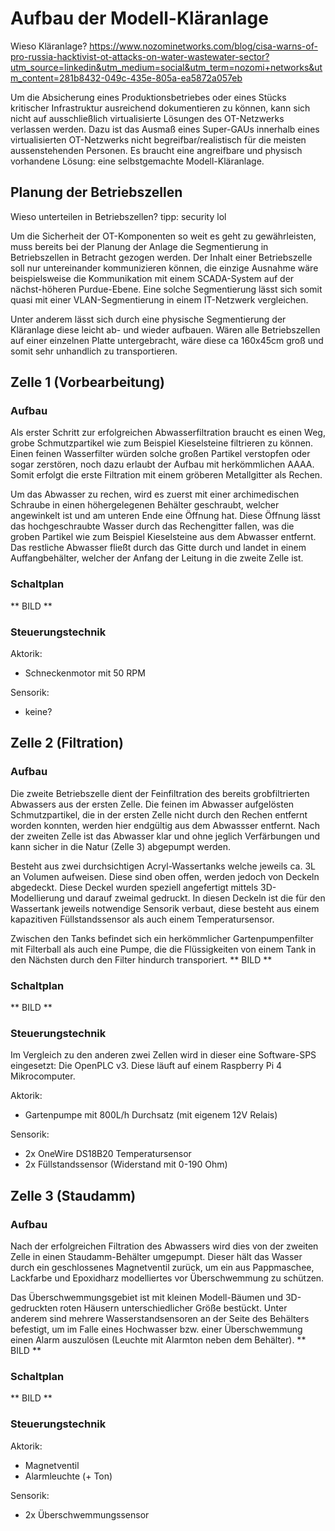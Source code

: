 # Aufbau der Modell-Kläranlage

Wieso Kläranlage?
https://www.nozominetworks.com/blog/cisa-warns-of-pro-russia-hacktivist-ot-attacks-on-water-wastewater-sector?utm_source=linkedin&utm_medium=social&utm_term=nozomi+networks&utm_content=281b8432-049c-435e-805a-ea5872a057eb

Um die Absicherung eines Produktionsbetriebes oder eines Stücks kritischer Infrastruktur ausreichend dokumentieren zu können, kann sich nicht auf ausschließlich virtualisierte Lösungen des OT-Netzwerks verlassen werden. Dazu ist das Ausmaß eines Super-GAUs innerhalb eines virtualisierten OT-Netzwerks nicht begreifbar/realistisch für die meisten aussenstehenden Personen. Es braucht eine angreifbare und physisch vorhandene Lösung: eine selbstgemachte Modell-Kläranlage.

## Planung der Betriebszellen

Wieso unterteilen in Betriebszellen?
tipp: security lol

Um die Sicherheit der OT-Komponenten so weit es geht zu gewährleisten, muss bereits bei der Planung der Anlage die Segmentierung in Betriebszellen in Betracht gezogen werden.
Der Inhalt einer Betriebszelle soll nur untereinander kommunizieren können, die einzige Ausnahme wäre beispielsweise die Kommunikation mit einem SCADA-System auf der nächst-höheren Purdue-Ebene. Eine solche Segmentierung lässt sich somit quasi mit einer VLAN-Segmentierung in einem IT-Netzwerk vergleichen.

Unter anderem lässt sich durch eine physische Segmentierung der Kläranlage diese leicht ab- und wieder aufbauen. Wären alle Betriebszellen auf einer einzelnen Platte untergebracht, wäre diese ca 160x45cm groß und somit sehr unhandlich zu transportieren.

## Zelle 1 (Vorbearbeitung)

### Aufbau

Als erster Schritt zur erfolgreichen Abwasserfiltration braucht es einen Weg, grobe Schmutzpartikel wie zum Beispiel Kieselsteine filtrieren zu können. Einen feinen Wasserfilter würden solche großen Partikel verstopfen oder sogar zerstören, noch dazu erlaubt der Aufbau mit herkömmlichen AAAA. Somit erfolgt die erste Filtration mit einem gröberen Metallgitter als Rechen.

Um das Abwasser zu rechen, wird es zuerst mit einer archimedischen Schraube in einen höhergelegenen Behälter geschraubt, welcher angewinkelt ist und am unteren Ende eine Öffnung hat. Diese Öffnung lässt das hochgeschraubte Wasser durch das Rechengitter fallen, was die groben Partikel wie zum Beispiel Kieselsteine aus dem Abwasser entfernt. Das restliche Abwasser fließt durch das Gitte durch und landet in einem Auffangbehälter, welcher der Anfang der Leitung in die zweite Zelle ist.

### Schaltplan

** BILD **

### Steuerungstechnik

Aktorik:
- Schneckenmotor mit 50 RPM

Sensorik:
- keine?

## Zelle 2 (Filtration)

### Aufbau

Die zweite Betriebszelle dient der Feinfiltration des bereits grobfiltrierten Abwassers aus der ersten Zelle. Die feinen im Abwasser aufgelösten Schmutzpartikel, die in der ersten Zelle nicht durch den Rechen entfernt worden konnten, werden hier endgültig aus dem Abwassser entfernt. Nach der zweiten Zelle ist das Abwasser klar und ohne jeglich Verfärbungen und kann sicher in die Natur (Zelle 3) abgepumpt werden.

Besteht aus zwei durchsichtigen Acryl-Wassertanks welche jeweils ca. 3L an Volumen aufweisen. Diese sind oben offen, werden jedoch von Deckeln abgedeckt. Diese Deckel wurden speziell angefertigt mittels 3D-Modellierung und darauf zweimal gedruckt. In diesen Deckeln ist die für den Wassertank jeweils notwendige Sensorik verbaut, diese besteht aus einem kapazitiven Füllstandssensor als auch einem Temperatursensor.

Zwischen den Tanks befindet sich ein herkömmlicher Gartenpumpenfilter mit Filterball als auch eine Pumpe, die die Flüssigkeiten von einem Tank in den Nächsten durch den Filter hindurch transporiert.
** BILD **

### Schaltplan

** BILD **

### Steuerungstechnik

Im Vergleich zu den anderen zwei Zellen wird in dieser eine Software-SPS eingesetzt: Die OpenPLC v3. Diese läuft auf einem Raspberry Pi 4 Mikrocomputer.

Aktorik:
- Gartenpumpe mit 800L/h Durchsatz (mit eigenem 12V Relais)

Sensorik:
- 2x OneWire DS18B20 Temperatursensor
- 2x Füllstandssensor (Widerstand mit 0-190 Ohm)

## Zelle 3 (Staudamm)

### Aufbau

Nach der erfolgreichen Filtration des Abwassers wird dies von der zweiten Zelle in einen Staudamm-Behälter umgepumpt. Dieser hält das Wasser durch ein geschlossenes Magnetventil zurück, um ein aus Pappmaschee, Lackfarbe und Epoxidharz modelliertes vor Überschwemmung zu schützen.

Das Überschwemmungsgebiet ist mit kleinen Modell-Bäumen und 3D-gedruckten roten Häusern unterschiedlicher Größe bestückt. Unter anderem sind mehrere Wasserstandsensoren an der Seite des Behälters befestigt, um im Falle eines Hochwasser bzw. einer Überschwemmung einen Alarm auszulösen (Leuchte mit Alarmton neben dem Behälter).
** BILD **

### Schaltplan

** BILD **

### Steuerungstechnik

Aktorik:
- Magnetventil
- Alarmleuchte (+ Ton)

Sensorik:
- 2x Überschwemmungssensor



